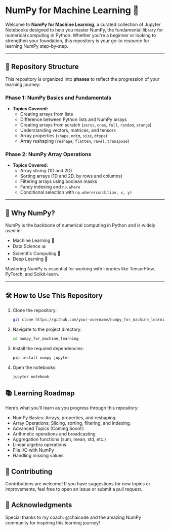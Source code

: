 # NumPy for Machine Learning 🚀

Welcome to **NumPy for Machine Learning**, a curated collection of Jupyter Notebooks designed to help you master NumPy, the fundamental library for numerical computing in Python. Whether you're a beginner or looking to strengthen your foundation, this repository is your go-to resource for learning NumPy step-by-step.

---

## 📂 Repository Structure

This repository is organized into **phases** to reflect the progression of your learning journey:

### Phase 1: NumPy Basics and Fundamentals

- **Topics Covered:**
  - Creating arrays from lists
  - Difference between Python lists and NumPy arrays
  - Creating arrays from scratch (`zeros`, `ones`, `full`, `random`, `arange`)
  - Understanding vectors, matrices, and tensors
  - Array properties (`shape`, `ndim`, `size`, `dtype`)
  - Array reshaping (`reshape`, `flatten`, `ravel`, `transpose`)

### Phase 2: NumPy Array Operations

- **Topics Covered:**
  - Array slicing (1D and 2D)
  - Sorting arrays (1D and 2D, by rows and columns)
  - Filtering arrays using boolean masks
  - Fancy indexing and `np.where`
  - Conditional selection with `np.where(condition, x, y)`

---

## 🌟 Why NumPy?

NumPy is the backbone of numerical computing in Python and is widely used in:

- Machine Learning 🤖
- Data Science 📊
- Scientific Computing 🔬
- Deep Learning 🧠

Mastering NumPy is essential for working with libraries like TensorFlow, PyTorch, and Scikit-learn.

---

## 🛠 How to Use This Repository

1. Clone the repository:
   ```bash
   git clone https://github.com/your-username/numpy_for_machine_learning.git
   ```
2. Navigate to the project directory:
   ```bash
   cd numpy_for_machine_learning
   ```
3. Install the required dependencies:
   ```bash
   pip install numpy jupyter
   ```
4. Open the notebooks:
   ```bash
   jupyter notebook
   ```

## 📚 Learning Roadmap

Here’s what you’ll learn as you progress through this repository:

- NumPy Basics: Arrays, properties, and reshaping.
- Array Operations: Slicing, sorting, filtering, and indexing.
- Advanced Topics (Coming Soon!):
- Arithmetic operations and broadcasting
- Aggregation functions (sum, mean, std, etc.)
- Linear algebra operations
- File I/O with NumPy
- Handling missing values

## 🤝 Contributing

Contributions are welcome! If you have suggestions for new topics or improvements, feel free to open an issue or submit a pull request.

## 🌟 Acknowledgments

Special thanks to my coach: @chaicode and the amazing NumPy community for inspiring this learning journey!
